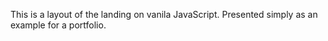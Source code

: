 This is a layout of the landing on vanila JavaScript. Presented simply as an example for a portfolio.
